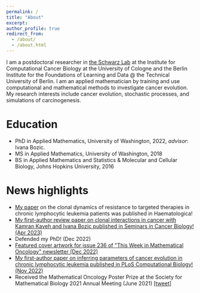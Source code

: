 ```yaml
---
permalink: /
title: "About"
excerpt:
author_profile: true
redirect_from: 
  - /about/
  - /about.html
---
```


I am a postdoctoral researcher in [the Schwarz Lab](https://iccb-cologne.org/groups/schwarzlab/profile) at the Institute for Computational Cancer Biology at the University of Cologne and the Berlin Institute for the Foundations of Learning and Data @ the Technical University of Berlin. I am an applied mathematician by training and use computational and mathematical methods to investigate cancer evolution. My research interests include cancer evolution, stochastic processes, and simulations of carcinogenesis.

# Education
* PhD in Applied Mathematics, University of Washington, 2022, *advisor*: Ivana Bozic.
* MS in Applied Mathematics, University of Washington, 2018
* BS in Applied Mathematics and Statistics & Molecular and Cellular Biology, Johns Hopkins University, 2016

# News highlights
* [My paper](https://doi.org/10.3324%2Fhaematol.2023.283372) on the clonal dynamics of resistance to targeted therapies in chronic lymphocytic leukemia patients was published in Haematologica!
* [My first-author review paper on clonal interactions in cancer with Kamran Kaveh and Ivana Bozic published in Seminars in Cancer Biology! (Apr 2023)](https://doi.org/10.1016/j.semcancer.2023.04.002)
* Defended my PhD! (Dec 2022)
* [Featured cover artwork for issue 236 of "This Week in Mathematical Oncology" newsletter (Dec 2022)](https://mathematical-oncology.org/art/236/)
* [My first-author paper on inferring parameters of cancer evolution in chronic lymphocytic leukemia published in PLoS Computational Biology! (Nov 2022)](https://doi.org/10.1371/journal.pcbi.1010677)
* Received the Mathematical Oncology Poster Prize at the Society for Mathematical Biology 2021 Annual Meeting (June 2021) [[tweet]](https://twitter.com/ara_anderson/status/1405684033137352705)
